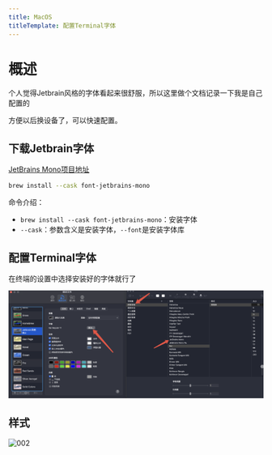 ```yaml
---
title: MacOS
titleTemplate: 配置Terminal字体
---
```


# 概述

个人觉得Jetbrain风格的字体看起来很舒服，所以这里做个文档记录一下我是自己配置的

方便以后换设备了，可以快速配置。

## 下载Jetbrain字体

[JetBrains Mono项目地址](https://github.com/JetBrains/JetBrainsMono)

```bash
brew install --cask font-jetbrains-mono
```

命令介绍：

- `brew install --cask font-jetbrains-mono`：安装字体
- `--cask`：参数含义是安装字体，`--font`是安装字体库

## 配置Terminal字体

在终端的设置中选择安装好的字体就行了

![001](./001.png)


## 样式

![002](./002.png)
